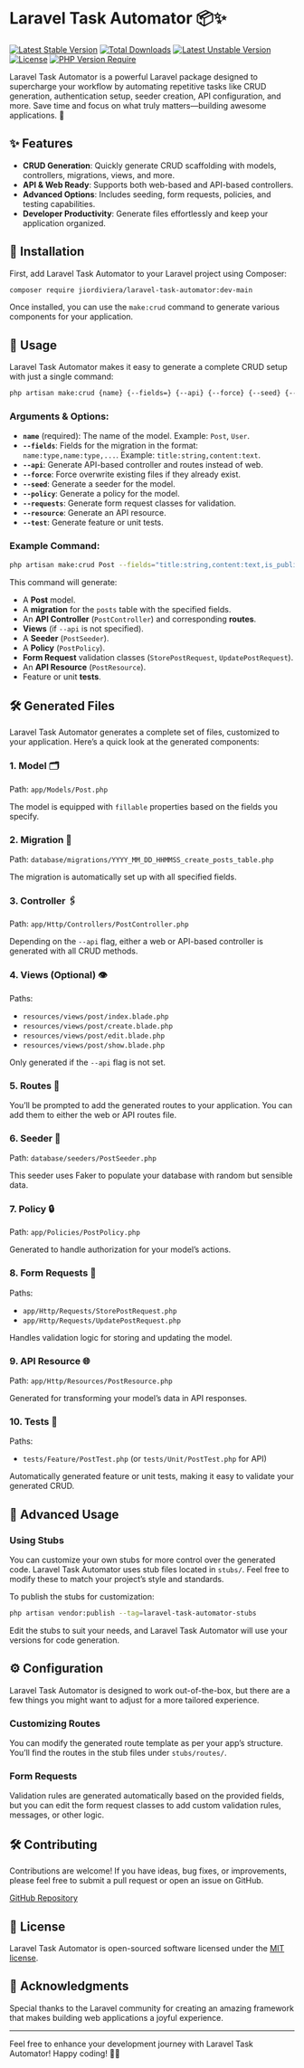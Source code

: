 # Laravel Task Automator 📦✨
[![Latest Stable Version](http://poser.pugx.org/jiordiviera/laravel-task-automator/v)](https://packagist.org/packages/jiordivier/laravel-task-automator) 
[![Total Downloads](http://poser.pugx.org/jiordiviera/laravel-task-automator/downloads)](https://packagist.org/packages/jiordivier/laravel-task-automator) 
[![Latest Unstable Version](http://poser.pugx.org/jiordiviera/laravel-task-automator/v/unstable)](https://packagist.org/packages/jiordivier/laravel-task-automator) 
[![License](http://poser.pugx.org/jiordiviera/laravel-task-automator/license)](https://packagist.org/packages/jiordivier/laravel-task-automator) 
[![PHP Version Require](http://poser.pugx.org/jiordiviera/laravel-task-automator/require/php)](https://packagist.org/packages/jiordivier/laravel-task-automator)

Laravel Task Automator is a powerful Laravel package designed to supercharge your workflow by automating repetitive tasks like CRUD generation, authentication setup, seeder creation, API configuration, and more. Save time and focus on what truly matters—building awesome applications. 🚀

## ✨ Features
- **CRUD Generation**: Quickly generate CRUD scaffolding with models, controllers, migrations, views, and more.
- **API & Web Ready**: Supports both web-based and API-based controllers.
- **Advanced Options**: Includes seeding, form requests, policies, and testing capabilities.
- **Developer Productivity**: Generate files effortlessly and keep your application organized.

## 🚀 Installation

First, add Laravel Task Automator to your Laravel project using Composer:

```bash
composer require jiordiviera/laravel-task-automator:dev-main
```

Once installed, you can use the `make:crud` command to generate various components for your application.

## 📜 Usage

Laravel Task Automator makes it easy to generate a complete CRUD setup with just a single command:

```bash
php artisan make:crud {name} {--fields=} {--api} {--force} {--seed} {--policy} {--requests} {--resource} {--test}
```

### Arguments & Options:

- **`name`** (required): The name of the model. Example: `Post`, `User`.
- **`--fields`**: Fields for the migration in the format: `name:type,name:type,...`. Example: `title:string,content:text`.
- **`--api`**: Generate API-based controller and routes instead of web.
- **`--force`**: Force overwrite existing files if they already exist.
- **`--seed`**: Generate a seeder for the model.
- **`--policy`**: Generate a policy for the model.
- **`--requests`**: Generate form request classes for validation.
- **`--resource`**: Generate an API resource.
- **`--test`**: Generate feature or unit tests.

### Example Command:

```bash
php artisan make:crud Post --fields="title:string,content:text,is_published:boolean" --seed --policy --api
```

This command will generate:
- A **Post** model.
- A **migration** for the `posts` table with the specified fields.
- An **API Controller** (`PostController`) and corresponding **routes**.
- **Views** (if `--api` is not specified).
- A **Seeder** (`PostSeeder`).
- A **Policy** (`PostPolicy`).
- **Form Request** validation classes (`StorePostRequest`, `UpdatePostRequest`).
- An **API Resource** (`PostResource`).
- Feature or unit **tests**.

## 🛠️ Generated Files
Laravel Task Automator generates a complete set of files, customized to your application. Here’s a quick look at the generated components:

### 1. **Model** 🗂️
Path: `app/Models/Post.php`

The model is equipped with `fillable` properties based on the fields you specify.

### 2. **Migration** 📅
Path: `database/migrations/YYYY_MM_DD_HHMMSS_create_posts_table.php`

The migration is automatically set up with all specified fields.

### 3. **Controller** 🖇️
Path: `app/Http/Controllers/PostController.php`

Depending on the `--api` flag, either a web or API-based controller is generated with all CRUD methods.

### 4. **Views** (Optional) 👁️
Paths:
- `resources/views/post/index.blade.php`
- `resources/views/post/create.blade.php`
- `resources/views/post/edit.blade.php`
- `resources/views/post/show.blade.php`

Only generated if the `--api` flag is not set.

### 5. **Routes** 🚦
You’ll be prompted to add the generated routes to your application. You can add them to either the web or API routes file.

### 6. **Seeder** 🌱
Path: `database/seeders/PostSeeder.php`

This seeder uses Faker to populate your database with random but sensible data.

### 7. **Policy** 🔒
Path: `app/Policies/PostPolicy.php`

Generated to handle authorization for your model’s actions.

### 8. **Form Requests** 📜
Paths:
- `app/Http/Requests/StorePostRequest.php`
- `app/Http/Requests/UpdatePostRequest.php`

Handles validation logic for storing and updating the model.

### 9. **API Resource** 🌐
Path: `app/Http/Resources/PostResource.php`

Generated for transforming your model’s data in API responses.

### 10. **Tests** 🧪
Paths:
- `tests/Feature/PostTest.php` (or `tests/Unit/PostTest.php` for API)

Automatically generated feature or unit tests, making it easy to validate your generated CRUD.

## 📝 Advanced Usage

### Using Stubs
You can customize your own stubs for more control over the generated code. Laravel Task Automator uses stub files located in `stubs/`. Feel free to modify these to match your project’s style and standards.

To publish the stubs for customization:

```bash
php artisan vendor:publish --tag=laravel-task-automator-stubs
```

Edit the stubs to suit your needs, and Laravel Task Automator will use your versions for code generation.

## ⚙️ Configuration

Laravel Task Automator is designed to work out-of-the-box, but there are a few things you might want to adjust for a more tailored experience.

### Customizing Routes
You can modify the generated route template as per your app’s structure. You’ll find the routes in the stub files under `stubs/routes/`.

### Form Requests
Validation rules are generated automatically based on the provided fields, but you can edit the form request classes to add custom validation rules, messages, or other logic.

## 🛠️ Contributing
Contributions are welcome! If you have ideas, bug fixes, or improvements, please feel free to submit a pull request or open an issue on GitHub.

[GitHub Repository](https://github.com/jiordiviera/laravel-task-automator)

## 📝 License
Laravel Task Automator is open-sourced software licensed under the [MIT license](https://opensource.org/licenses/MIT).

## 🫶 Acknowledgments
Special thanks to the Laravel community for creating an amazing framework that makes building web applications a joyful experience.

---

Feel free to enhance your development journey with Laravel Task Automator! Happy coding! 🎉🚀
